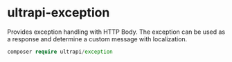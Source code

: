 # ultrapi-exception

Provides exception handling with HTTP Body. The exception can be used as a response and determine a custom message with localization.

```php
composer require ultrapi/exception
```

